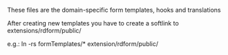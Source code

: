 These files are the domain-specific form templates, hooks and translations

After creating new templates you have to create a softlink to extensions/rdform/public/

e.g.: ln -rs formTemplates/* extension/rdform/public/

 
